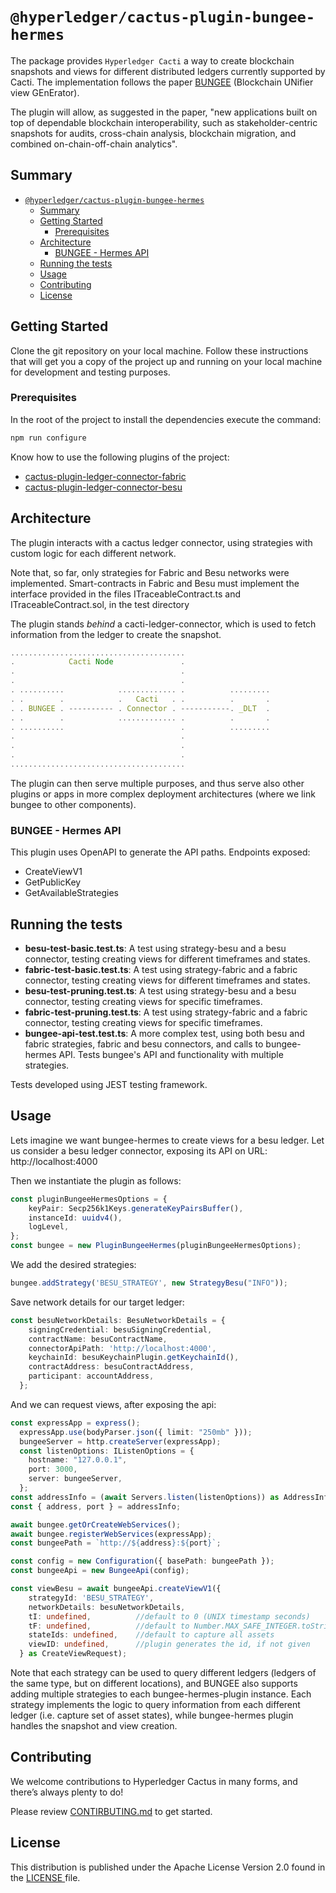 # `@hyperledger/cactus-plugin-bungee-hermes`

The package provides `Hyperledger Cacti` a way to create blockchain snapshots and views for different distributed ledgers currently supported by Cacti. The implementation follows the paper [BUNGEE](https://dl.acm.org/doi/pdf/10.1145/3643689) (Blockchain UNifier view GEnErator).

The plugin will allow, as suggested in the paper, "new applications built on top
of dependable blockchain interoperability, such as stakeholder-centric snapshots for audits, cross-chain analysis, blockchain
migration, and combined on-chain-off-chain analytics".

## Summary

- [`@hyperledger/cactus-plugin-bungee-hermes`](#hyperledgercactus-plugin-bungee-hermes)
  - [Summary](#summary)
  - [Getting Started](#getting-started)
    - [Prerequisites](#prerequisites)
  - [Architecture](#architecture)
    - [BUNGEE - Hermes API](#bungee---hermes-api)
  - [Running the tests](#running-the-tests)
  - [Usage](#usage)
  - [Contributing](#contributing)
  - [License](#license)


## Getting Started

Clone the git repository on your local machine. Follow these instructions that will get you a copy of the project up and running on
your local machine for development and testing purposes.

### Prerequisites

In the root of the project to install the dependencies execute the command:
```sh
npm run configure
```

Know how to use the following plugins of the project:

  - [cactus-plugin-ledger-connector-fabric](https://github.com/hyperledger/cactus/tree/main/packages/cactus-plugin-ledger-connector-fabric)
  - [cactus-plugin-ledger-connector-besu](https://github.com/hyperledger/cactus/tree/main/packages/cactus-plugin-ledger-connector-besu)


## Architecture

The plugin interacts with a cactus ledger connector, using strategies with custom logic for each different network.

Note that, so far, only strategies for Fabric and Besu networks were implemented. Smart-contracts in Fabric and Besu must implement the interface provided in the files ITraceableContract.ts and ITraceableContract.sol, in the test directory 

The plugin stands _behind_ a cacti-ledger-connector, which is used to fetch information from the ledger to create the snapshot.
```typescript
.......................................
.            Cacti Node               .
.                                     .
.                                     .
. ..........            ............. .          .........
. .        .            .   Cacti   . .          .       .
. . BUNGEE . ---------- . Connector . -----------. _DLT  . 
. .        .            ............. .          .       .
. ..........                          .          .........  
.                                     .
.                                     .
.                                     .
.......................................
```
The plugin can then serve multiple purposes, and thus serve also other plugins or apps in more complex deployment architectures (where we link bungee to other components).

### BUNGEE - Hermes API

This plugin uses OpenAPI to generate the API paths.
Endpoints exposed:

  - CreateViewV1
  - GetPublicKey
  - GetAvailableStrategies


## Running the tests
  - **besu-test-basic.test.ts**: A test using strategy-besu and a besu connector, testing creating views for different timeframes and states.
  - **fabric-test-basic.test.ts**: A test using strategy-fabric and a fabric connector, testing creating views for different timeframes and states.
  - **besu-test-pruning.test.ts**: A test using strategy-besu and a besu connector, testing creating views for specific timeframes.
  - **fabric-test-pruning.test.ts**: A test using strategy-fabric and a fabric connector, testing creating views for specific timeframes.
  - **bungee-api-test.test.ts**: A more complex test, using both besu and fabric strategies, fabric and besu connectors, and calls to bungee-hermes API. Tests bungee's API and functionality with multiple strategies. 

Tests developed using JEST testing framework.

## Usage
Lets imagine we want bungee-hermes to create views for a besu ledger.
Let us consider a besu ledger connector, exposing its API on URL: http://localhost:4000


Then we instantiate the plugin as follows:
```typescript
const pluginBungeeHermesOptions = {
    keyPair: Secp256k1Keys.generateKeyPairsBuffer(),
    instanceId: uuidv4(),
    logLevel,
};
const bungee = new PluginBungeeHermes(pluginBungeeHermesOptions);
```

We add the desired strategies:

```typescript
bungee.addStrategy('BESU_STRATEGY', new StrategyBesu("INFO"));
```

Save network details for our target ledger:

```typescript
const besuNetworkDetails: BesuNetworkDetails = {
    signingCredential: besuSigningCredential,
    contractName: besuContractName,
    connectorApiPath: 'http://localhost:4000',
    keychainId: besuKeychainPlugin.getKeychainId(),
    contractAddress: besuContractAddress,
    participant: accountAddress,
  };
```

And we can request views, after exposing the api:
```typescript
const expressApp = express();
  expressApp.use(bodyParser.json({ limit: "250mb" }));
  bungeeServer = http.createServer(expressApp);
  const listenOptions: IListenOptions = {
    hostname: "127.0.0.1",
    port: 3000,
    server: bungeeServer,
  };
const addressInfo = (await Servers.listen(listenOptions)) as AddressInfo;
const { address, port } = addressInfo;

await bungee.getOrCreateWebServices();
await bungee.registerWebServices(expressApp);
const bungeePath = `http://${address}:${port}`;

const config = new Configuration({ basePath: bungeePath });
const bungeeApi = new BungeeApi(config);

const viewBesu = await bungeeApi.createViewV1({
    strategyId: 'BESU_STRATEGY',
    networkDetails: besuNetworkDetails,
    tI: undefined,          //default to 0 (UNIX timestamp seconds)
    tF: undefined,          //default to Number.MAX_SAFE_INTEGER.toString() (UNIX timestamp seconds)
    stateIds: undefined,    //default to capture all assets
    viewID: undefined,      //plugin generates the id, if not given
  } as CreateViewRequest);
```

Note that each strategy can be used to query different ledgers (ledgers of the same type, but on different locations), and BUNGEE also supports adding multiple strategies to each bungee-hermes-plugin instance.
Each strategy implements the logic to query information from each different ledger (i.e. capture set of asset states), while bungee-hermes plugin handles the snapshot and view creation.



## Contributing
We welcome contributions to Hyperledger Cactus in many forms, and there’s always plenty to do!

Please review [CONTIRBUTING.md](https://github.com/hyperledger/cactus/blob/main/CONTRIBUTING.md "CONTIRBUTING.md") to get started.

## License
This distribution is published under the Apache License Version 2.0 found in the [LICENSE ](https://github.com/hyperledger/cactus/blob/main/LICENSE "LICENSE ")file.
